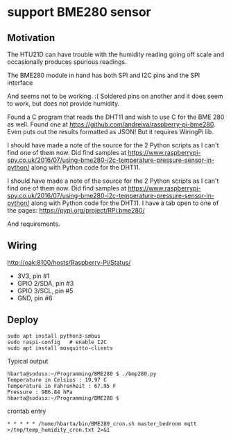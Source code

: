 # support BME280 sensor

## Motivation

The HTU21D can have trouble with the humidity reading going off scale and occasionally produces spurious readings. 

The BME280 module in hand has both SPI and I2C pins and the SPI interface 

And seems not to be working. :( Soldered pins on another and it does seem to work, but does not provide humidity.

Found  a C program that reads the DHT11 and wish to use C for the BME 280 as well. Found one at https://github.com/andreiva/raspberry-pi-bme280. Even puts out the results formatted as JSON! But it requires WiringPi lib.

I should have made a note of the source for the 2 Python scripts as I can't find one of them now. Did find samples at https://www.raspberrypi-spy.co.uk/2016/07/using-bme280-i2c-temperature-pressure-sensor-in-python/ along with Python code for the DHT11.

I should have made a note of the source for the 2 Python scripts as I can't find one of them now. Did find samples at https://www.raspberrypi-spy.co.uk/2016/07/using-bme280-i2c-temperature-pressure-sensor-in-python/ along with Python code for the DHT11. I have a tab open to one of the pages: <https://pypi.org/project/RPi.bme280/>

And requirements.

## Wiring

<http://oak:8100/hosts/Raspberry-Pi/Status/>

* 3V3, pin #1
* GPIO 2/SDA, pin #3
* GPIO 3/SCL, pin #5
* GND, pin #6

## Deploy

```
sudo apt install python3-smbus
sudo raspi-config   # enable I2C
sudo apt install mosquitto-clients
```

Typical output

```text
hbarta@sodusx:~/Programming/BME280 $ ./bmp280.py
Temperature in Celsius : 19.97 C
Temperature in Fahrenheit : 67.95 F
Pressure : 986.84 hPa 
hbarta@sodusx:~/Programming/BME280 $ 
```

crontab entry

```text
* * * * * /home/hbarta/bin/BME280_cron.sh master_bedroom mqtt >/tmp/temp_humidity_cron.txt 2>&1
```
